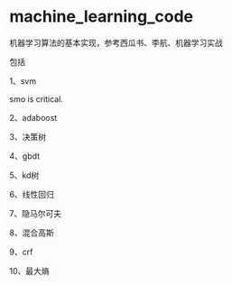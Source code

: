 # machine_learning_code

机器学习算法的基本实现，参考西瓜书、李航、机器学习实战

包括

1、svm

smo is critical.

2、adaboost

3、决策树

4、gbdt

5、kd树

6、线性回归

7、隐马尔可夫

8、混合高斯

9、crf

10、最大熵

